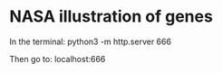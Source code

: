 # NASA illustration of genes

In the terminal: python3 -m http.server 666

Then go to: localhost:666